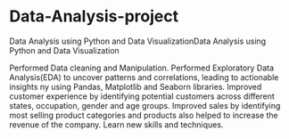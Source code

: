 # Data-Analysis-project


Data Analysis using Python and Data VisualizationData Analysis using Python and Data Visualization

Performed Data cleaning and Manipulation.
Performed Exploratory Data Analysis(EDA) to uncover patterns and correlations, leading to actionable insights ny using Pandas, Matplotlib and Seaborn libraries.
Improved customer experience by identifying potential customers across different states, occupation, gender and age groups.
Improved sales by identifying most selling product categories and products also helped to increase the revenue of the company.
Learn new skills and techniques.

